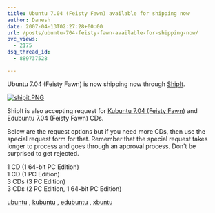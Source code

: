 ```yaml
---
title: Ubuntu 7.04 (Feisty Fawn) available for shipping now
author: Danesh
date: 2007-04-13T02:27:28+00:00
url: /posts/ubuntu-704-feisty-fawn-available-for-shipping-now/
pvc_views:
  - 2175
dsq_thread_id:
  - 889737528

---
```

Ubuntu 7.04 (Feisty Fawn) is now shipping now through [ShipIt][1].

[![shipit.PNG][2]][3]

ShipIt is also accepting request for [Kubuntu 7.04 (Feisty Fawn)][4] and Edubuntu 7.04 (Feisty Fawn) CDs.

Below are the request options but if you need more CDs, then use the special request form for that. Remember that the special request takes longer to process and goes through an approval process. Don&#8217;t be surprised to get rejected.

1 CD (1 64-bit PC Edition)  
1 CD (1 PC Edition)  
3 CDs (3 PC Edition)  
3 CDs (2 PC Edition, 1 64-bit PC Edition)

[ubuntu][5] , [kubuntu][6] , [edubuntu][7] , [xbuntu][8]

 [1]: https://shipit.ubuntu.com/
 [2]: /wp-content/uploads/2007/04/shipit.PNG
 [3]: /wp-content/uploads/2007/04/shipit.PNG "shipit.PNG"
 [4]: https://shipit.kubuntu.org/
 [5]: http://www.ubuntu.com/
 [6]: http://www.kubuntu.org
 [7]: http://www.edubuntu.org/
 [8]: http://www.xubuntu.org/